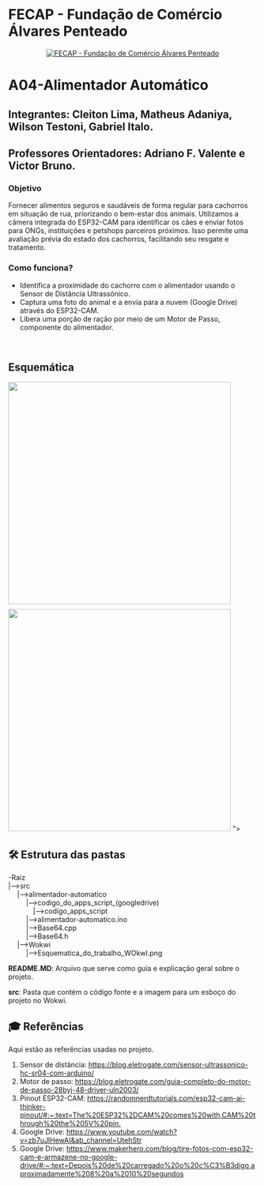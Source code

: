 # FECAP - Fundação de Comércio Álvares Penteado

<p align="center">
<a href= "https://www.fecap.br/"><img src="https://encrypted-tbn0.gstatic.com/images?q=tbn:ANd9GcRhZPrRa89Kma0ZZogxm0pi-tCn_TLKeHGVxywp-LXAFGR3B1DPouAJYHgKZGV0XTEf4AE&usqp=CAU" alt="FECAP - Fundação de Comércio Álvares Penteado" border="0"></a>
</p>

# A04-Alimentador Automático

## Integrantes: Cleiton Lima, Matheus Adaniya, Wilson Testoni, Gabriel Italo.

## Professores Orientadores: Adriano F. Valente e Victor Bruno.

### Objetivo
Fornecer alimentos seguros e saudáveis de forma regular para cachorros em situação de rua, priorizando o bem-estar dos animais. Utilizamos a câmera integrada do ESP32-CAM para identificar os cães e enviar fotos para ONGs, instituições e petshops parceiros próximos. Isso permite uma avaliação prévia do estado dos cachorros, facilitando seu resgate e tratamento.

### Como funciona?

* Identifica a proximidade do cachorro com o alimentador usando o Sensor de Distância Ultrassônico.<br>
* Captura uma foto do animal e a envia para a nuvem (Google Drive) através do ESP32-CAM.<br>
* Libera uma porção de ração por meio de um Motor de Passo, componente do alimentador.<br>
<br>

## Esquemática
<div>
  <img style="height: 450px;margin-bottom: 10px;" src="https://github.com/wilsontestoni/projeto-integrador_IOT/assets/126810960/d8f80d70-5253-4dd7-ad05-22938c74eb43">
  <img style="height: 450px;" src="https://github.com/wilsontestoni/projeto-integrador_IOT/assets/126810960/77d62e0c-3bf7-40c5-92a0-140979ec1540">
">
</div>




## 🛠 Estrutura das pastas

-Raiz<br>
|-->src<br>
  &emsp;  |-->alimentador-automatico<br>
  &emsp; &emsp; |-->codigo_do_apps_script_(googledrive)<br>
  &emsp; &emsp; &emsp;|-->codigo_apps_script<br>
  &emsp; &emsp; |-->alimentador-automatico.ino<br>
  &emsp; &emsp; |-->Base64.cpp<br>
  &emsp; &emsp; |-->Base64.h<br>
  &emsp;  |-->Wokwi<br>
  &emsp; &emsp; |-->Esquematica_do_trabalho_WOkwI.png<br>
  
<b>README.MD</b>: Arquivo que serve como guia e explicação geral sobre o projeto.

<b>src</b>: Pasta que contém o código fonte e a imagem para um esboço do projeto no Wokwi.

## 🎓 Referências

Aqui estão as referências usadas no projeto.

1. Sensor de distância: <https://blog.eletrogate.com/sensor-ultrassonico-hc-sr04-com-arduino/>
2. Motor de passo: <https://blog.eletrogate.com/guia-completo-do-motor-de-passo-28byj-48-driver-uln2003/>
3. Pinout ESP32-CAM: <https://randomnerdtutorials.com/esp32-cam-ai-thinker-pinout/#:~:text=The%20ESP32%2DCAM%20comes%20with,CAM%20through%20the%205V%20pin.>
4. Google Drive: <https://www.youtube.com/watch?v=zb7uJlHewAI&ab_channel=UtehStr>
5. Google Drive: <https://www.makerhero.com/blog/tire-fotos-com-esp32-cam-e-armazene-no-google-drive/#:~:text=Depois%20de%20carregado%20o%20c%C3%B3digo,aproximadamente%208%20a%2010%20segundos>


